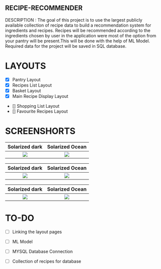 ## RECIPE-RECOMMENDER
DESCRIPTION :
The goal of this project is to use the largest publicly available collection of recipe data to build a recommendation system for ingredients and recipes.
Recipes will be recommended according to the ingredients chosen by user in the application were most of the option from your pantry will be present.This will be done with the help of ML Model. Required data for the project will be saved in SQL database.  


# LAYOUTS
- [X] Pantry Layout
- [X] Recipes List Layout
- [X] Basket Layout
- [X] Main Recipe Display Layout
- [] Shopping List Layout
- [] Favourite Recipes Layout


# SCREENSHORTS


Solarized dark             |  Solarized Ocean
:-------------------------:|:-------------------------:
![](https://user-images.githubusercontent.com/55665104/92323666-1c408480-f058-11ea-8227-f4482cd0bf93.png)  |  ![](https://user-images.githubusercontent.com/55665104/92323672-2c586400-f058-11ea-9be0-d1a986a3ed78.png)



Solarized dark             |  Solarized Ocean
:-------------------------:|:-------------------------:
![](https://user-images.githubusercontent.com/55665104/92323673-2febeb00-f058-11ea-9bc4-36151464e1b3.png)  |  ![](https://user-images.githubusercontent.com/55665104/92323674-3e3a0700-f058-11ea-8e8c-3a722bbba82a.png)



Solarized dark             |  Solarized Ocean
:-------------------------:|:-------------------------:
![](https://user-images.githubusercontent.com/55665104/92323675-3f6b3400-f058-11ea-8d78-de4eecddc465.png)  |  ![](https://user-images.githubusercontent.com/55665104/92323677-4134f780-f058-11ea-9785-df243f27fa74.png)


# TO-DO

- [ ] Linking the layout pages
- [ ] ML Model
- [ ] MYSQL Database Connection 
- [ ] Collection of recipes for database

